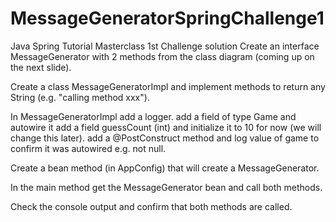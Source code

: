 # MessageGeneratorSpringChallenge1
Java Spring Tutorial Masterclass 1st Challenge solution
Create an interface MessageGenerator with 2 methods from the class diagram (coming up on the next slide).

Create a class MessageGeneratorImpl and implement methods to return any String (e.g. "calling method xxx").

In MessageGeneratorImpl 
	add a logger.
	add a field of type Game and autowire it
	add a field guessCount (int) and initialize it to 10 for now (we will change this later).
	add a @PostConstruct method and log value of game to confirm it was autowired e.g. not null.

Create a bean method (in AppConfig) that will create a MessageGenerator.

In the main method get the MessageGenerator bean and call both methods.

Check the console output and confirm that both methods are called.
